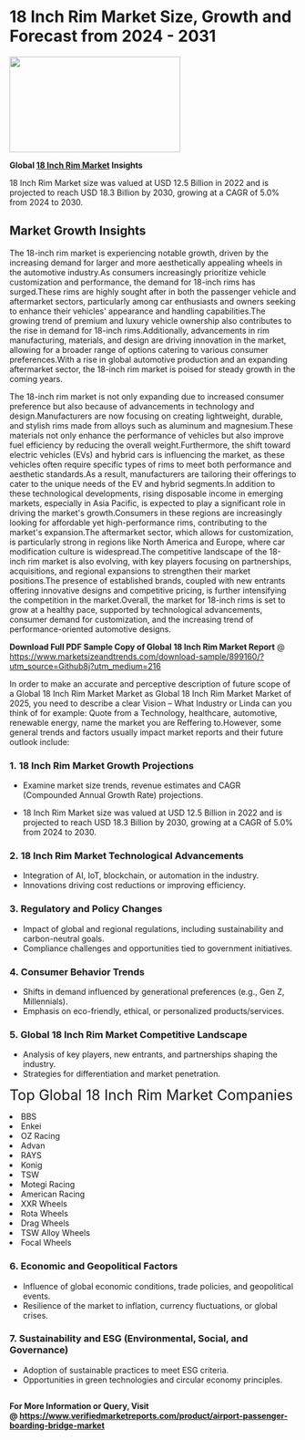 <H1>18 Inch Rim Market Size, Growth and Forecast from 2024 - 2031</H1><img class="aligncenter size-medium wp-image-584254" src="https://thirdeyenews.in/wp-content/uploads/2024/09/Global-Market-Research-300x168.jpeg" alt="" width="300" height="168" /><p><strong>Global&nbsp;<a href="https://www.marketsizeandtrends.com/download-sample/899160/?utm_source=Github8j?utm_medium=216">18 Inch Rim Market</a> Insights</strong></p><p>18 Inch Rim Market size was valued at USD 12.5 Billion in 2022 and is projected to reach USD 18.3 Billion by 2030, growing at a CAGR of 5.0% from 2024 to 2030.</p><p><h2>Market Growth Insights</h2> <p>The 18-inch rim market is experiencing notable growth, driven by the increasing demand for larger and more aesthetically appealing wheels in the automotive industry.As consumers increasingly prioritize vehicle customization and performance, the demand for 18-inch rims has surged.These rims are highly sought after in both the passenger vehicle and aftermarket sectors, particularly among car enthusiasts and owners seeking to enhance their vehicles' appearance and handling capabilities.The growing trend of premium and luxury vehicle ownership also contributes to the rise in demand for 18-inch rims.Additionally, advancements in rim manufacturing, materials, and design are driving innovation in the market, allowing for a broader range of options catering to various consumer preferences.With a rise in global automotive production and an expanding aftermarket sector, the 18-inch rim market is poised for steady growth in the coming years.</p> <p>The 18-inch rim market is not only expanding due to increased consumer preference but also because of advancements in technology and design.Manufacturers are now focusing on creating lightweight, durable, and stylish rims made from alloys such as aluminum and magnesium.These materials not only enhance the performance of vehicles but also improve fuel efficiency by reducing the overall weight.Furthermore, the shift toward electric vehicles (EVs) and hybrid cars is influencing the market, as these vehicles often require specific types of rims to meet both performance and aesthetic standards.As a result, manufacturers are tailoring their offerings to cater to the unique needs of the EV and hybrid segments.In addition to these technological developments, rising disposable income in emerging markets, especially in Asia Pacific, is expected to play a significant role in driving the market's growth.Consumers in these regions are increasingly looking for affordable yet high-performance rims, contributing to the market's expansion.The aftermarket sector, which allows for customization, is particularly strong in regions like North America and Europe, where car modification culture is widespread.The competitive landscape of the 18-inch rim market is also evolving, with key players focusing on partnerships, acquisitions, and regional expansions to strengthen their market positions.The presence of established brands, coupled with new entrants offering innovative designs and competitive pricing, is further intensifying the competition in the market.Overall, the market for 18-inch rims is set to grow at a healthy pace, supported by technological advancements, consumer demand for customization, and the increasing trend of performance-oriented automotive designs.</p> <p><span class=""><strong>Download Full PDF Sample Copy of Global 18 Inch Rim Market Report</strong> @ <a href="https://www.marketsizeandtrends.com/download-sample/899160/?utm_source=Github8j?utm_medium=216" target="_blank">https://www.marketsizeandtrends.com/download-sample/899160/?utm_source=Github8j?utm_medium=216</a></span></p><p>In order to make an accurate and perceptive description of future scope of a Global&nbsp;18 Inch Rim Market Market as Global&nbsp;18 Inch Rim Market Market of 2025, you need to describe a clear Vision &ndash; What Industry or Linda can you think of for example: Quote from a Technology, healthcare, automotive, renewable energy, name the market you are Reffering to.However, some general trends and factors usually impact market reports and their future outlook include:</p><h3>1.&nbsp;<strong>18 Inch Rim Market Growth Projections</strong></h3><ul><li>Examine market size trends, revenue estimates and CAGR (Compounded Annual Growth Rate) projections.</li><li><p>18 Inch Rim Market size was valued at USD 12.5 Billion in 2022 and is projected to reach USD 18.3 Billion by 2030, growing at a CAGR of 5.0% from 2024 to 2030.</p></li></ul><h3>2.&nbsp;<strong>18 Inch Rim Market Technological Advancements</strong></h3><ul><li>Integration of AI, IoT, blockchain, or automation in the industry.</li><li>Innovations driving cost reductions or improving efficiency.</li></ul><h3>3.&nbsp;<strong>Regulatory and Policy Changes</strong></h3><ul><li>Impact of global and regional regulations, including sustainability and carbon-neutral goals.</li><li>Compliance challenges and opportunities tied to government initiatives.</li></ul><h3>4.&nbsp;<strong>Consumer Behavior Trends</strong></h3><ul><li>Shifts in demand influenced by generational preferences (e.g., Gen Z, Millennials).</li><li>Emphasis on eco-friendly, ethical, or personalized products/services.</li></ul><h3>5.&nbsp;<strong>Global 18 Inch Rim Market Competitive Landscape</strong></h3><ul><li>Analysis of key players, new entrants, and partnerships shaping the industry.</li><li>Strategies for differentiation and market penetration.</li></ul><p data-pm-slice="1 1 []"><span style="color: inherit; font-family: inherit; font-size: 25px;">Top Global 18 Inch Rim Market Companies</span></p><div class="" data-test-id=""><p><li>BBS</li><li> Enkei</li><li> OZ Racing</li><li> Advan</li><li> RAYS</li><li> Konig</li><li> TSW</li><li> Motegi Racing</li><li> American Racing</li><li> XXR Wheels</li><li> Rota Wheels</li><li> Drag Wheels</li><li> TSW Alloy Wheels</li><li> Focal Wheels</li></p></div><h3>6.&nbsp;<strong>Economic and Geopolitical Factors</strong></h3><ul><li>Influence of global economic conditions, trade policies, and geopolitical events.</li><li>Resilience of the market to inflation, currency fluctuations, or global crises.</li></ul><h3>7.&nbsp;<strong>Sustainability and ESG (Environmental, Social, and Governance)</strong></h3><ul><li>Adoption of sustainable practices to meet ESG criteria.</li><li>Opportunities in green technologies and circular economy principles.</li></ul><h2><strong style="font-size: 14px;">For More Information or Query, Visit @&nbsp;</strong><a style="background-color: #ffffff; font-size: 14px;" href="https://www.marketsizeandtrends.com/report/18-inch-rim-market/" target="_blank">https://www.verifiedmarketreports.com/product/airport-passenger-boarding-bridge-market</a></h2>